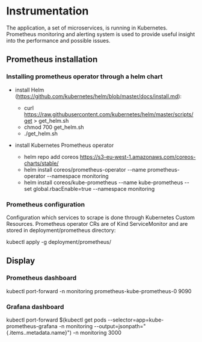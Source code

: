 # Instrumentation

The application, a set of microservices, is running in Kubernetes.
Prometheus monitoring and alerting system is used to provide useful insight into the
performance and possible issues.

## Prometheus installation

### Installing prometheus operator through a helm chart

  - install Helm (https://github.com/kubernetes/helm/blob/master/docs/install.md):
    - curl https://raw.githubusercontent.com/kubernetes/helm/master/scripts/get > get_helm.sh
    - chmod 700 get_helm.sh
    - ./get_helm.sh

  - install Kubernetes Prometheus operator
    - helm repo add coreos https://s3-eu-west-1.amazonaws.com/coreos-charts/stable/
    - helm install coreos/prometheus-operator --name prometheus-operator --namespace monitoring
    - helm install coreos/kube-prometheus --name kube-prometheus --set global.rbacEnable=true --namespace monitoring

### Prometheus configuration

Configuration which services to scrape is done through Kubernetes Custom Resources. Prometheus operator CRs are of Kind ServiceMonitor and are stored in deployment/prometheus directory:

kubectl apply -g deployment/prometheus/

## Display

### Prometheus dashboard
kubectl port-forward -n monitoring prometheus-kube-prometheus-0 9090

### Grafana dashboard
kubectl port-forward $(kubectl get  pods --selector=app=kube-prometheus-grafana -n  monitoring --output=jsonpath="{.items..metadata.name}") -n monitoring  3000
